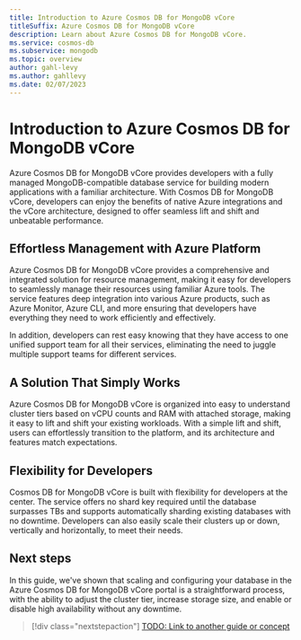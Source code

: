 ```yaml
---
title: Introduction to Azure Cosmos DB for MongoDB vCore
titleSuffix: Azure Cosmos DB for MongoDB vCore
description: Learn about Azure Cosmos DB for MongoDB vCore.
ms.service: cosmos-db
ms.subservice: mongodb
ms.topic: overview
author: gahl-levy
ms.author: gahllevy
ms.date: 02/07/2023
---
```


# Introduction to Azure Cosmos DB for MongoDB vCore

Azure Cosmos DB for MongoDB vCore provides developers with a fully managed MongoDB-compatible database service for building modern applications with a familiar architecture. With Cosmos DB for MongoDB vCore, developers can enjoy the benefits of native Azure integrations and the vCore architecture, designed to offer seamless lift and shift and unbeatable performance.

## Effortless Management with Azure Platform
Azure Cosmos DB for MongoDB vCore provides a comprehensive and integrated solution for resource management, making it easy for developers to seamlessly manage their resources using familiar Azure tools. The service features deep integration into various Azure products, such as Azure Monitor, Azure CLI, and more ensuring that developers have everything they need to work efficiently and effectively. 

In addition, developers can rest easy knowing that they have access to one unified support team for all their services, eliminating the need to juggle multiple support teams for different services.

## A Solution That Simply Works
Azure Cosmos DB for MongoDB vCore is organized into easy to understand cluster tiers based on vCPU counts and RAM with attached storage, making it easy to lift and shift your existing workloads. With a simple lift and shift, users can effortlessly transition to the platform, and its architecture and features match expectations.

## Flexibility for Developers
Cosmos DB for MongoDB vCore is built with flexibility for developers at the center. The service offers no shard key required until the database surpasses TBs and supports automatically sharding existing databases with no downtime. Developers can also easily scale their clusters up or down, vertically and horizontally, to meet their needs.

## Next steps

In this guide, we've shown that scaling and configuring your database in the Azure Cosmos DB for MongoDB vCore portal is a straightforward process, with the ability to adjust the cluster tier, increase storage size, and enable or disable high availability without any downtime.

> [!div class="nextstepaction"]
> [TODO: Link to another guide or concept](about:blank)

